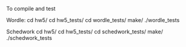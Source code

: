 To compile and test

Wordle:
cd hw5/ cd hw5_tests/ cd wordle_tests/ make/ ./wordle_tests

Schedwork 
cd hw5/ cd hw5_tests/ cd schedwork_tests/ make/ ./schedwork_tests